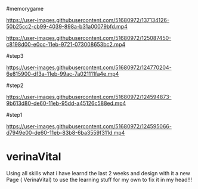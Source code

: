 
#memorygame

https://user-images.githubusercontent.com/51680972/137134126-50b25cc2-cb99-4039-898a-b31a00079bfd.mp4




https://user-images.githubusercontent.com/51680972/125087450-c8198d00-e0cc-11eb-9721-073008653bc2.mp4

#step3

https://user-images.githubusercontent.com/51680972/124770204-6e815900-df3a-11eb-99ac-7a021111fa4e.mp4


#step2

https://user-images.githubusercontent.com/51680972/124594873-9b613d80-de60-11eb-95dd-a45126c588ed.mp4


#step1

https://user-images.githubusercontent.com/51680972/124595066-d7949e00-de60-11eb-83b8-6ba3559f311d.mp4




# verinaVital

Using all skills what i have learnd the last 2 weeks and design with it a new Page ( VerinaVital) 
to use the learning stuff for my own to fix it in my head!!!

